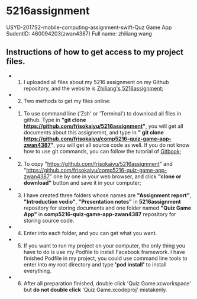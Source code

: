 # 5216assignment
USYD-2017S2-mobile-computing-assignment-swift-Quz Game App
SudentID: 460094203(zwan4387)
Full name: zhiliang wang
## Instructions of how to get access to my project files.
- 1. I uploaded all files about my 5216 assignment on my Github repository, and the website is [Zhiliang's 5216assignment](https://github.com/frisokaiyu/comp5216-quiz-game-app-zwan4387);
- 2. Two methods to get my files online:
- 1) To use command line ('Zsh' or 'Terminal') to download all files in github. Type in **"git clone https://github.com/frisokaiyu/5216assignment"**, you will get all documents about this assignemnt, and type in **" git clone https://github.com/frisokaiyu/comp5216-quiz-game-app-zwan4387"**, you will get all source code as well.
If you do not know how to use git commands, you can follow the tutorial of [Gitbook](https://git-scm.com/book/en/v2/);
- 2) To copy "https://github.com/frisokaiyu/5216assignment" and "https://github.com/frisokaiyu/comp5216-quiz-game-app-zwan4387" one by one in your web browser, and click **"clone or download"** button and save it in your computer;
- 3. I have created three folders whose names are **"Assignment report"**, **"Introduction vedio"**, **"Presentation notes"** in **5216assignment** repository for storing documents and one folder named **"Quiz Game App"** in **comp5216-quiz-game-app-zwan4387** repository for storing source code.
- 4. Enter into each folder, and you can get what you want.
- 5. If you want to run my project on your computer, the only thing you have to do is use my Podfile to install Facebook framework. I have finished Podfile in my project, you could use command line tools to enter into my root directory and type **'pod install'** to install everything.
- 6. After all preparation finished, double click 'Quiz Game.xcworkspace' but **do not double click** 'Quiz Game.xcodeproj' mistakenly.
